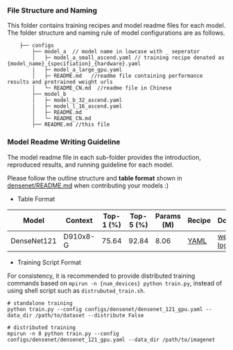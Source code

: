 ### File Structure and Naming
This folder contains training recipes and model readme files for each model. The folder structure and naming rule of model configurations are as follows.


```
    ├── configs
        ├── model_a  // model name in lowcase with _ seperator
        │   ├─ model_a_small_ascend.yaml // training recipe denated as {model_name}_{specifiation}_{hardware}.yaml
        |   ├─ model_a_large_gpu.yaml
        │   ├─ README.md   //readme file containing performance results and pretrained weight urls
        │   └─ README_CN.md  //readme file in Chinese
        ├── model_b 
        │   ├─ model_b_32_ascend.yaml 
        |   ├─ model_l_16_ascend.yaml
        │   ├─ README.md   
        │   └─ README_CN.md 
        ├── README.md //this file
```

### Model Readme Writing Guideline
The model readme file in each sub-folder provides the introduction, reproduced results, and running guideline for each model. 

Please follow the outline structure and **table format** shown in [densenet/README.md](densenet/README.md) when contributing your models :) 

- Table Format

| Model           | Context   |  Top-1 (%) | Top-5 (%)  |  Params (M) | Recipe  | Download |
|-----------------|-----------|------------|------------|-------------|---------|----------|
| DenseNet121 | D910x8-G | 75.64     | 92.84     | 8.06       | [YAML]() | [weights]() \| [log]()  |

- Training Script Format

For consistency, it is recommended to provide distributed training commands based on `mpirun -n {num_devices} python train.py`, instead of using shell script such as `distrubuted_train.sh`. 

  ```shell
  # standalone training
  python train.py --config configs/densenet/densenet_121_gpu.yaml --data_dir /path/to/dataset --distribute False
  
  # distributed training
  mpirun -n 8 python train.py --config configs/densenet/densenet_121_gpu.yaml --data_dir /path/to/imagenet
  
  ```
  
  


